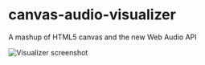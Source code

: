 canvas-audio-visualizer
=======================

A mashup of HTML5 canvas and the new Web Audio API

![Visualizer screenshot](http://f.cl.ly/items/0K282T1V1a2D2i3M3V1o/visualizer.png)
